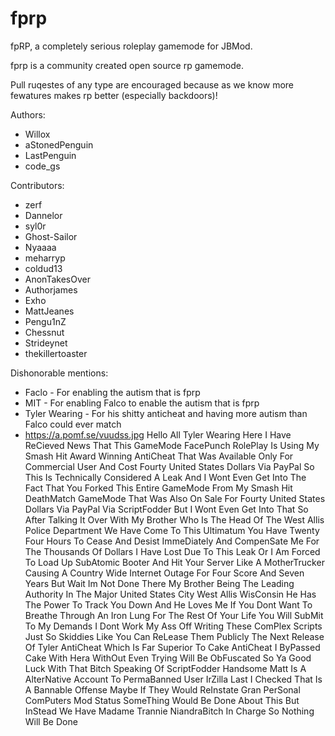 # fprp
fpRP, a completely serious roleplay gamemode for JBMod.

fprp is a community created open source rp gamemode.

Pull ruqestes of any type are encouraged because as we know more fewatures makes rp better (especially backdoors)!


Authors:
* Willox
* aStonedPenguin
* LastPenguin
* code_gs

Contributors:
* zerf
* Dannelor
* syl0r
* Ghost-Sailor
* Nyaaaa
* meharryp
* coldud13
* AnonTakesOver
* Authorjames
* Exho
* MattJeanes
* Pengu1nZ
* Chessnut
* Strideynet
* thekillertoaster

Dishonorable mentions:
* Faclo - For enabling the autism that is fprp
* MIT - For enabling Falco to enable the autism that is fprp
* Tyler Wearing - For his shitty anticheat and having more autism than Falco could ever match
* https://a.pomf.se/vuudss.jpg Hello All Tyler Wearing Here I Have ReCieved News That This GameMode FacePunch RolePlay Is Using My Smash Hit Award Winning AntiCheat That Was Available Only For Commercial User And Cost Fourty United States Dollars Via PayPal So This Is Technically Considered A Leak And I Wont Even Get Into The Fact That You Forked This Entire GameMode From My Smash Hit DeathMatch GameMode That Was Also On Sale For Fourty United States Dollars Via PayPal Via ScriptFodder But I Wont Even Get Into That So After Talking It Over With My Brother Who Is The Head Of The West Allis Police Department We Have Come To This Ultimatum You Have Twenty Four Hours To Cease And Desist ImmeDiately And CompenSate Me For The Thousands Of Dollars I Have Lost Due To This Leak Or I Am Forced To Load Up SubAtomic Booter And Hit Your Server Like A MotherTrucker Causing A Country Wide Internet Outage For Four Score And Seven Years But Wait Im Not Done There My Brother Being The Leading Authority In The Major United States City West Allis WisConsin He Has The Power To Track You Down And He Loves Me If You Dont Want To Breathe Through An Iron Lung For The Rest Of Your Life You Will SubMit To My Demands I Dont Work My Ass Off Writing These ComPlex Scripts Just So Skiddies Like You Can ReLease Them Publicly The Next Release Of Tyler AntiCheat Which Is Far Superior To Cake AntiCheat I ByPassed Cake With Hera WithOut Even Trying Will Be ObFuscated So Ya Good Luck With That Bitch Speaking Of ScriptFodder Handsome Matt Is A AlterNative Account To PermaBanned User IrZilla Last I Checked That Is A Bannable Offense Maybe If They Would ReInstate Gran PerSonal ComPuters Mod Status SomeThing Would Be Done About This But InStead We Have Madame Trannie NiandraBitch In Charge So Nothing Will Be Done

